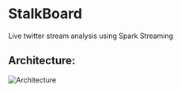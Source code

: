 # StalkBoard
Live twitter stream analysis using Spark Streaming

## Architecture:
![Architecture](https://github.com/sagarnanduunc/StalkBoard/Architecture.jpg?raw=true)